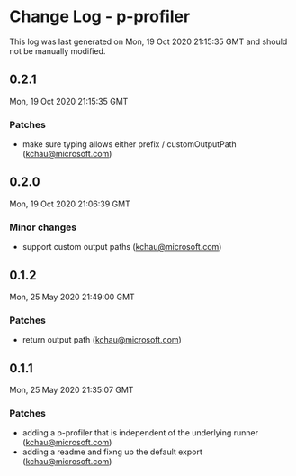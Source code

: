 # Change Log - p-profiler

This log was last generated on Mon, 19 Oct 2020 21:15:35 GMT and should not be manually modified.

<!-- Start content -->

## 0.2.1

Mon, 19 Oct 2020 21:15:35 GMT

### Patches

- make sure typing allows either prefix / customOutputPath (kchau@microsoft.com)

## 0.2.0

Mon, 19 Oct 2020 21:06:39 GMT

### Minor changes

- support custom output paths (kchau@microsoft.com)

## 0.1.2

Mon, 25 May 2020 21:49:00 GMT

### Patches

- return output path (kchau@microsoft.com)

## 0.1.1

Mon, 25 May 2020 21:35:07 GMT

### Patches

- adding a p-profiler that is independent of the underlying runner (kchau@microsoft.com)
- adding a readme and fixng up the default export (kchau@microsoft.com)
